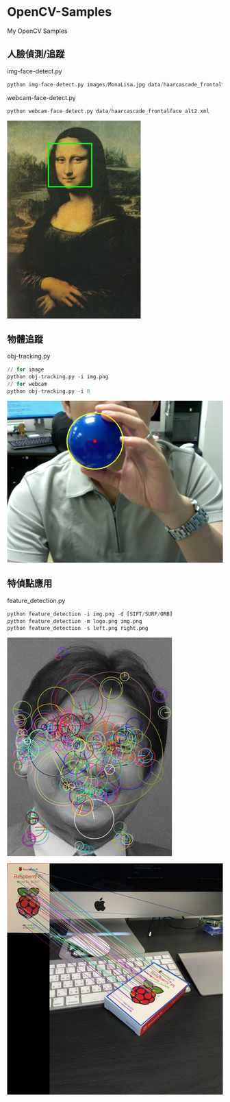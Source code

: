 # OpenCV-Samples
My OpenCV Samples

## 人臉偵測/追蹤
img-face-detect.py
```python
python img-face-detect.py images/MonaLisa.jpg data/haarcascade_frontalface_alt2.xml
```
webcam-face-detect.py
```python
python webcam-face-detect.py data/haarcascade_frontalface_alt2.xml
```
![img-face-detect.png](https://raw.githubusercontent.com/wwwins/OpenCV-Samples/master/screenshots/img-face-detect.png)

## 物體追蹤
obj-tracking.py
```python
// for image
python obj-tracking.py -i img.png
// for webcam
python obj-tracking.py -i 0
```
![obj-tracking.png](https://raw.githubusercontent.com/wwwins/OpenCV-Samples/master/screenshots/obj-tracking.png)

## 特偵點應用
feature_detection.py

```python
python feature_detection -i img.png -d [SIFT/SURF/ORB]
python feature_detection -m logo.png img.png
python feature_detection -s left.png right.png
```
![feature-surf.png](https://raw.githubusercontent.com/wwwins/OpenCV-Samples/master/screenshots/feature-surf.png)

![feature-pi-2.png](https://raw.githubusercontent.com/wwwins/OpenCV-Samples/master/screenshots/feature-pi-2.png)
